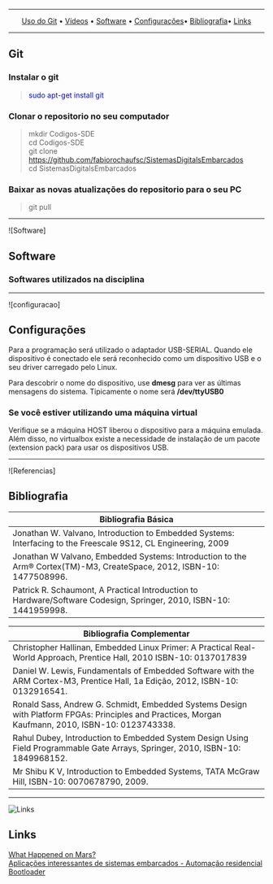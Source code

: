 

-------
<p align="center">
    <a href="#git">Uso do Git</a> &bull;
    <a href="#vídeos">Vídeos</a> &bull;
    <a href="#software">Software</a> &bull;
    <a href="#configurações">Configurações</a>&bull;
    <a href="#bibliografia">Bibliografia</a>&bull;
    <a href="#links">Links</a>
</p>





-------

## Git

### Instalar o git
> <span style="color:blue">sudo apt-get install git</span>
 

### Clonar o repositorio no seu computador

> mkdir Codigos-SDE <br/>
> cd Codigos-SDE<br/>
> git clone https://github.com/fabiorochaufsc/SistemasDigitalsEmbarcados<br/>
> cd SistemasDigitalsEmbarcados

### Baixar as novas atualizações do repositorio para o seu PC
>  git pull


---

![Software]

## Software
### Softwares utilizados na disciplina
  

---
![configuracao]
## Configurações

Para a programação será utilizado o adaptador USB-SERIAL. Quando ele dispositivo é conectado ele será reconhecido como um dispositivo USB e o seu driver carregado pelo Linux.

Para descobrir o nome do dispositivo, use **dmesg** para ver as últimas mensagens do sistema. Tipicamente o nome será
**/dev/ttyUSB0**

### Se você estiver utilizando uma máquina virtual

Verifique se a máquina HOST liberou o dispositivo para a máquina emulada. Além disso, no virtualbox existe a necessidade de instalação de um pacote (extension pack) para usar os dispositivos USB.

---
![Referencias]
## Bibliografia




|                                       Bibliografia Básica                                                                              |
|----------------------------------------------------------------------------------------------------------------------------------------|
|Jonathan W. Valvano, Introduction to Embedded Systems: Interfacing to the Freescale 9S12, CL Engineering, 2009                          |
|Jonathan W Valvano, Embedded Systems: Introduction to the Arm® Cortex(TM)-M3, CreateSpace, 2012, ISBN-10: 1477508996.                   |
|Patrick R. Schaumont, A Practical Introduction to Hardware/Software Codesign, Springer, 2010, ISBN-10: 1441959998.                      |


|                                               Bibliografia Complementar                                                                          |
|--------------------------------------------------------------------------------------------------------------------------------------------------|
|Christopher Hallinan, Embedded Linux Primer: A Practical Real-World Approach, Prentice Hall, 2010 ISBN-10: 0137017839                             |
|Daniel W. Lewis, Fundamentals of Embedded Software with the ARM Cortex-M3, Prentice Hall, 1a Edição, 2012, ISBN-10: 0132916541.                   |
|Ronald Sass, Andrew G. Schmidt, Embedded Systems Design with Platform FPGAs: Principles and Practices, Morgan Kaufmann, 2010, ISBN-10: 0123743338.| 
|Rahul Dubey, Introduction to Embedded System Design Using Field Programmable Gate Arrays, Springer, 2010, ISBN-10: 1849968152.                    |
|Mr Shibu K V, Introduction to Embedded Systems, TATA McGraw Hill, ISBN-10: 0070678790, 2009.                                                      |

---
![Links](https://github.com/fabiorochaufsc/fabiorochaufsc.github.io/blob/master/web/referencias.png)
## Links

[What Happened on Mars?](http://www.cs.cmu.edu/afs/cs/user/raj/www/mars.html) <br/>
[Aplicações interessantes de sistemas embarcados - Automação residencial](https://www.youtube.com/watch?v=-itZq0x9E94)<br/>
[Bootloader](https://tribotecnologica.wordpress.com/tag/bootloader/)
